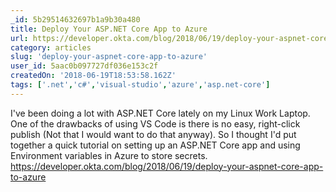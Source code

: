 ```yaml
---
_id: 5b29514632697b1a9b30a480
title: Deploy Your ASP.NET Core App to Azure
url: https://developer.okta.com/blog/2018/06/19/deploy-your-aspnet-core-app-to-azure
category: articles
slug: 'deploy-your-aspnet-core-app-to-azure'
user_id: 5aac0b097727df036e153c2f
createdOn: '2018-06-19T18:53:58.162Z'
tags: ['.net','c#','visual-studio','azure','asp.net-core']
---
```


I've been doing a lot with ASP.NET Core lately on my Linux Work Laptop. One of the drawbacks of using VS Code is there is no easy, right-click publish (Not that I would want to do that anyway). So I thought I'd put together a quick tutorial on setting up an ASP.NET Core app and using Environment variables in Azure to store secrets. https://developer.okta.com/blog/2018/06/19/deploy-your-aspnet-core-app-to-azure
